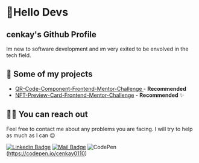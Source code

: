 

# 🚀Hello Devs

##  cenkay's Github Profile

Im new to software development and ım very exited to be envolved in the tech field.




## 🥳 Some of my projects

- [QR-Code-Component-Frontend-Mentor-Challenge ](https://github.com/cenkay0110/QR-Code-Component-Frontend-Mentor-Challenge) - **Recommended** 
- [NFT-Preview-Card-Frontend-Mentor-Challenge](https://github.com/cenkay0110/NFT-Preview-Card-Frontend-Mentor-Challenge) - **Recommended** ✨

## 🤙🏻 You can reach out

Feel free to contact me about any problems you are facing. I will try to help as much as I can 😉

[![Linkedin Badge](https://img.shields.io/badge/linkedin-%230077B5.svg?&style=for-the-badge&logo=linkedin&logoColor=white)](https://www.linkedin.com/in/cenkay-okay-5972bb250/)
[![Mail Badge](https://img.shields.io/badge/email-c14438?style=for-the-badge&logo=Gmail&logoColor=white&link=)](mailto:)
![CodePen](https://img.shields.io/badge/Codepen-000000?style=for-the-badge&logo=codepen&logoColor=white)(https://codepen.io/cenkay0110)

